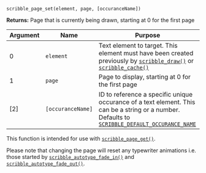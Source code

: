 `scribble_page_set(element, page, [occuranceName])`

**Returns:** Page that is currently being drawn, starting at 0 for the first page

|Argument|Name     |Purpose                                                               |
|--------|---------|----------------------------------------------------------------------|
|0       |`element`|Text element to target. This element must have been created previously by [`scribble_draw()`](scribble_draw) or [`scribble_cache()`](scribble_cache)|
|1       |`page`   |Page to display, starting at 0 for the first page|
|[2]     |`[occuranceName]`|ID to reference a specific unique occurance of a text element. This can be a string or a number. Defaults to [`SCRIBBLE_DEFAULT_OCCURANCE_NAME`](__scribble_macros)             |

This function is intended for use with [`scribble_page_get()`](scribble_page_get).

Please note that changing the page will reset any typewriter animations i.e. those started by [`scribble_autotype_fade_in()`](https://github.com/JujuAdams/ScribbleOldDocs/wiki/(6.0.0)-scribble_autotype_fade_in) and [`scribble_autotype_fade_out()`](https://github.com/JujuAdams/ScribbleOldDocs/wiki/(6.0.0)-scribble_autotype_fade_out).